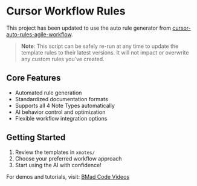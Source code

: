 # Cursor Workflow Rules

This project has been updated to use the auto rule generator from [cursor-auto-rules-agile-workflow](https://github.com/bmadcode/cursor-auto-rules-agile-workflow).

> **Note**: This script can be safely re-run at any time to update the template rules to their latest versions. It will not impact or overwrite any custom rules you've created.

## Core Features

- Automated rule generation
- Standardized documentation formats
- Supports all 4 Note Types automatically
- AI behavior control and optimization
- Flexible workflow integration options

## Getting Started

1. Review the templates in `xnotes/`
2. Choose your preferred workflow approach
3. Start using the AI with confidence!

For demos and tutorials, visit: [BMad Code Videos](https://youtube.com/bmadcode)

